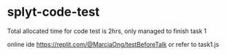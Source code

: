 # splyt-code-test

Total allocated time for code test is 2hrs, only managed to finish task 1

online ide https://replit.com/@MarciaOng/testBeforeTalk or refer to task1.js
